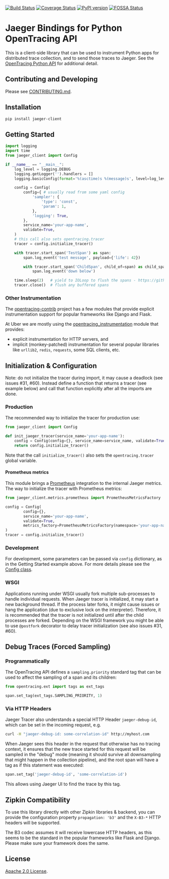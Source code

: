 [![Build Status][ci-img]][ci] [![Coverage Status][cov-img]][cov] [![PyPI version][pypi-img]][pypi] [![FOSSA Status][fossa-img]][fossa]

# Jaeger Bindings for Python OpenTracing API 

This is a client-side library that can be used to instrument Python apps 
for distributed trace collection, and to send those traces to Jaeger.
See the [OpenTracing Python API](https://github.com/opentracing/opentracing-python)
for additional detail.

## Contributing and Developing

Please see [CONTRIBUTING.md](./CONTRIBUTING.md).

## Installation

```bash
pip install jaeger-client
```

## Getting Started

```python
import logging
import time
from jaeger_client import Config

if __name__ == "__main__":
    log_level = logging.DEBUG
    logging.getLogger('').handlers = []
    logging.basicConfig(format='%(asctime)s %(message)s', level=log_level)

    config = Config(
        config={ # usually read from some yaml config
            'sampler': {
                'type': 'const',
                'param': 1,
            },
            'logging': True,
        },  
        service_name='your-app-name',
        validate=True,
    )
    # this call also sets opentracing.tracer
    tracer = config.initialize_tracer()

    with tracer.start_span('TestSpan') as span:
        span.log_event('test message', payload={'life': 42})

        with tracer.start_span('ChildSpan', child_of=span) as child_span:
            span.log_event('down below')

    time.sleep(2)   # yield to IOLoop to flush the spans - https://github.com/jaegertracing/jaeger-client-python/issues/50
    tracer.close()  # flush any buffered spans
```

### Other Instrumentation

The [opentracing-contrib](https://github.com/opentracing-contrib) project has a few modules that provide explicit instrumentation support for popular frameworks like Django and Flask.

At Uber we are mostly using the [opentracing_instrumentation](https://github.com/uber-common/opentracing-python-instrumentation) module that provides:
  * explicit instrumentation for HTTP servers, and
  * implicit (monkey-patched) instrumentation for several popular libraries like `urllib2`, `redis`, `requests`, some SQL clients, etc.

## Initialization & Configuration

Note: do not initialize the tracer during import, it may cause a deadlock (see issues #31, #60).
Instead define a function that returns a tracer (see example below) and call that function explicitly
after all the imports are done.

### Production

The recommended way to initialize the tracer for production use:

```python
from jaeger_client import Config

def init_jaeger_tracer(service_name='your-app-name'):
    config = Config(config={}, service_name=service_name, validate=True)
    return config.initialize_tracer()
```

Note that the call `initialize_tracer()` also sets the `opentracing.tracer` global variable.

#### Prometheus metrics

This module brings a [Prometheus](https://github.com/prometheus/client_python) integration to the internal Jaeger metrics.  
The way to initialize the tracer with Prometheus metrics:

```python
from jaeger_client.metrics.prometheus import PrometheusMetricsFactory

config = Config(
        config={},
        service_name='your-app-name',
        validate=True,
        metrics_factory=PrometheusMetricsFactory(namespace='your-app-name')
)
tracer = config.initialize_tracer()
```

### Development

For development, some parameters can be passed via `config` dictionary, as in the Getting Started example above. For more details please see the [Config class](jaeger_client/config.py).

### WSGI

Applications running under WSGI usually fork multiple sub-processes to handle individual requests.
When Jaeger tracer is initialized, it may start a new background thread. If the process later forks,
it might cause issues or hang the application (due to exclusive lock on the interpreter).
Therefore, it is recommended that the tracer is not initialized until after the child processes
are forked. Depending on the WSGI framework you might be able to use `@postfork` decorator
to delay tracer initialization (see also issues #31, #60).

## Debug Traces (Forced Sampling)

### Programmatically

The OpenTracing API defines a `sampling.priority` standard tag that
can be used to affect the sampling of a span and its children:

```python
from opentracing.ext import tags as ext_tags

span.set_tag(ext_tags.SAMPLING_PRIORITY, 1)
```

### Via HTTP Headers

Jaeger Tracer also understands a special HTTP Header `jaeger-debug-id`,
which can be set in the incoming request, e.g.

```sh
curl -H "jaeger-debug-id: some-correlation-id" http://myhost.com
```

When Jaeger sees this header in the request that otherwise has no
tracing context, it ensures that the new trace started for this
request will be sampled in the "debug" mode (meaning it should survive
all downsampling that might happen in the collection pipeline), and
the root span will have a tag as if this statement was executed:

```python
span.set_tag('jaeger-debug-id', 'some-correlation-id')
```

This allows using Jaeger UI to find the trace by this tag.

## Zipkin Compatibility

To use this library directly with other Zipkin libraries & backend,
you can provide the configuration property `propagation: 'b3'` and the
`X-B3-*` HTTP headers will be supported.

The B3 codec assumes it will receive lowercase HTTP headers, as this seems
to be the standard in the popular frameworks like Flask and Django.
Please make sure your framework does the same.

## License

[Apache 2.0 License](./LICENSE).

[ci-img]: https://travis-ci.org/jaegertracing/jaeger-client-python.svg?branch=master
[ci]: https://travis-ci.org/jaegertracing/jaeger-client-python
[cov-img]: https://coveralls.io/repos/jaegertracing/jaeger-client-python/badge.svg?branch=master
[cov]: https://coveralls.io/github/jaegertracing/jaeger-client-python?branch=master
[pypi-img]: https://badge.fury.io/py/jaeger-client.svg
[pypi]: https://badge.fury.io/py/jaeger-client
[fossa-img]: https://app.fossa.io/api/projects/git%2Bgithub.com%2Fjaegertracing%2Fjaeger-client-python.svg?type=shield
[fossa]: https://app.fossa.io/projects/git%2Bgithub.com%2Fjaegertracing%2Fjaeger-client-python?ref=badge_shield
